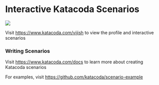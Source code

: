 # Interactive Katacoda Scenarios

[![](http://shields.katacoda.com/katacoda/vijish/count.svg)](https://www.katacoda.com/vijish "Get your profile on Katacoda.com")

Visit https://www.katacoda.com/vijish to view the profile and interactive scenarios

### Writing Scenarios
Visit https://www.katacoda.com/docs to learn more about creating Katacoda scenarios

For examples, visit https://github.com/katacoda/scenario-example
